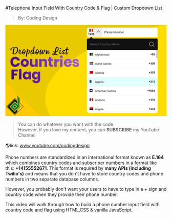 #Telephone Input Field With Country Code & Flag | Custom Dropdown List
>By: Coding Design

![Telephone Input Field With Country Code & Flag](./screenshot.jpg)


>You can do whatever you want with the code.     
However, if you love my content, you can **SUBSCRIBE** my YouTube Channel

🌎link: www.youtube.com/codingdesign

Phone numbers are standardized in an international format known as **E.164** which combines country codes and subscriber numbers in a format like this: __+14155552671__. This format is required by **many APIs (including Twilio's)** and means that you don't have to store country codes and phone numbers in two separate database columns.

However, you probably don't want your users to have to type in a + sign and country code when they provide their phone number.

This video will walk through how to build a phone number input field with country code and flag using HTML,CSS & vanilla JavaScript.